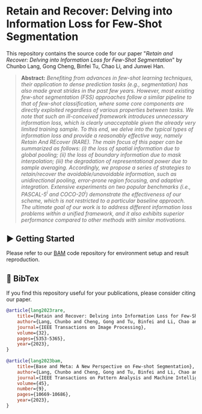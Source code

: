# Retain and Recover: Delving into Information Loss for Few-Shot Segmentation

This repository contains the source code for our paper "*Retain and Recover: Delving into Information Loss for Few-Shot Segmentation*" by Chunbo Lang, Gong Cheng, Binfei Tu, Chao Li, and Junwei Han.

> **Abstract:** *Benefiting from advances in few-shot learning techniques, their application to dense prediction tasks (e.g., segmentation) has also made great strides in the past few years. However, most existing few-shot segmentation (FSS) approaches follow a similar pipeline to that of few-shot classification, where some core components are directly exploited regardless of various properties between tasks. We note that such an ill-conceived framework introduces unnecessary information loss, which is clearly unacceptable given the already very limited training sample. To this end, we delve into the typical types of information loss and provide a reasonably effective way, namely Retain And REcover (RARE). The main focus of this paper can be summarized as follows: (i) the loss of spatial information due to global pooling; (ii) the loss of boundary information due to mask interpolation; (iii) the degradation of representational power due to sample averaging. Accordingly, we propose a series of strategies to retain/recover the avoidable/unavoidable information, such as unidirectional pooling, error-prone region focusing, and adaptive integration. Extensive experiments on two popular benchmarks (i.e., PASCAL-5<sup>i</sup> and COCO-20<sup>i</sup>) demonstrate the effectiveness of our scheme, which is not restricted to a particular baseline approach. The ultimate goal of our work is to address different information loss problems within a unified framework, and it also exhibits superior performance compared to other methods with similar motivations.*

## ▶️ Getting Started

Please refer to our [BAM](https://github.com/chunbolang/BAM) code repository for environment setup and result reproduction.

## 📖 BibTex

If you find this repository useful for your publications, please consider citing our paper.

```bibtex
@article{lang2023rare,
	title={Retain and Recover: Delving into Information Loss for Few-Shot Segmentation},
	author={Lang, Chunbo and Cheng, Gong and Tu, Binfei and Li, Chao and Han, Junwei},
	journal={IEEE Transactions on Image Processing},
	volume={32},
	pages={5353-5365},
	year={2023},
}
  
@article{lang2023bam,
	title={Base and Meta: A New Perspective on Few-shot Segmentation},
	author={Lang, Chunbo and Cheng, Gong and Tu, Binfei and Li, Chao and Han, Junwei},
	journal={IEEE Transactions on Pattern Analysis and Machine Intelligence},
	volume={45},
	number={9},
	pages={10669-10686},
	year={2023},
}
```
